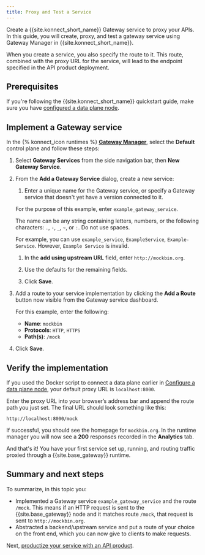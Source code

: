 ```yaml
---
title: Proxy and Test a Service
---
```


Create a {{site.konnect_short_name}} Gateway service to proxy your APIs. In this guide, you will create, proxy, and test a gateway service using Gateway Manager in {{site.konnect_short_name}}. 

When you create a service, you also specify the route to it. This route,
combined with the proxy URL for the service, will lead to the endpoint
specified in the API product deployment.

## Prerequisites

If you're following the {{site.konnect_short_name}} quickstart guide,
make sure you have
[configured a data plane node](/konnect/getting-started/configure-data-plane-node).

## Implement a Gateway service

In the {% konnect_icon runtimes %} [**Gateway Manager**](https://cloud.konghq.com/us/runtime-manager), select the **Default** control plane and follow these steps:

1. Select **Gateway Services** from the side navigation bar, then **New Gateway Service**.

1. From the **Add a Gateway Service** dialog, create a new service: 

    1. Enter a unique name for the Gateway service, or
    specify a Gateway service that doesn't yet have a version connected to it.

      For the purpose of this example, enter `example_gateway_service`.

      The name can be any string containing letters, numbers, or the following
      characters: `.`, `-`, `_`, `~`, or `:`. Do not use spaces.

      For example, you can use `example_service`, `ExampleService`, `Example-Service`.
      However, `Example Service` is invalid.

    1. In the **add using upstream URL** field, enter `http://mockbin.org`.

    1. Use the defaults for the remaining fields.

    1. Click **Save**.

1. Add a route to your service implementation by clicking the **Add a Route** button now visible from the Gateway service dashboard.

    For this example, enter the following:

    * **Name**: `mockbin`
    * **Protocols**: `HTTP`, `HTTPS`
    * **Path(s)**: `/mock`

1. Click **Save**.

## Verify the implementation

If you used the Docker script to connect a data plane
earlier in [Configure a data plane node](/konnect/getting-started/configure-data-plane-node/),
your default proxy URL is `localhost:8000`.

Enter the proxy URL into your browser’s address bar and append the route path
you just set. The final URL should look something like this:

```
http://localhost:8000/mock
```

If successful, you should see the homepage for `mockbin.org`. In the runtime manager you will now see a **200** responses recorded in the **Analytics** tab.

And that's it! You have your first service set up, running, and routing
traffic proxied through a {{site.base_gateway}} runtime.

## Summary and next steps

To summarize, in this topic you:

* Implemented a Gateway service `example_gateway_service` and the route `/mock`. This means if an HTTP
request is sent to the {{site.base_gateway}} node and it matches route `/mock`, that
request is sent to `http://mockbin.org`.
* Abstracted a backend/upstream service and put a route of your choice on the
front end, which you can now give to clients to make requests.

Next, [productize your service with an API product](/konnect/getting-started/productize-service/).

